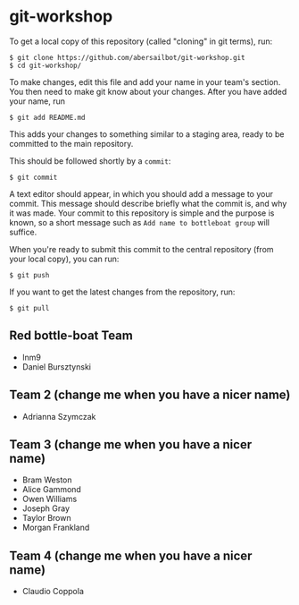 git-workshop
============

To get a local copy of this repository (called "cloning" in git terms), run:

    $ git clone https://github.com/abersailbot/git-workshop.git
    $ cd git-workshop/

To make changes, edit this file and add your name in your team's section. You
then need to make git know about your changes. After you have added your name,
run

    $ git add README.md

This adds your changes to something similar to a staging area, ready to be
committed to the main repository.

This should be followed shortly by a `commit`:

    $ git commit

A text editor should appear, in which you should add a message to your commit.
This message should describe briefly what the commit is, and why it was made.
Your commit to this repository is simple and the purpose is known, so a short
message such as `Add name to bottleboat group` will suffice.

When you're ready to submit this commit to the central repository (from your
local copy), you can run:

    $ git push

If you want to get the latest changes from the repository, run:

    $ git pull

Red bottle-boat Team 
---------------------------------------------
  - lnm9
  - Daniel Bursztynski

Team 2 (change me when you have a nicer name)
---------------------------------------------
  - Adrianna Szymczak

Team 3 (change me when you have a nicer name)
---------------------------------------------
  - Bram Weston
  - Alice Gammond
  - Owen Williams
  - Joseph Gray
  - Taylor Brown
  - Morgan Frankland

Team 4 (change me when you have a nicer name)
---------------------------------------------
  - Claudio Coppola
